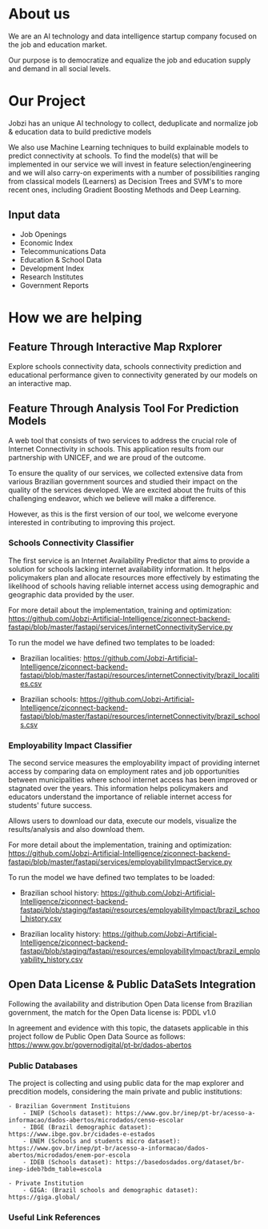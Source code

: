 # About us

We are an AI technology and data intelligence startup company focused on the job and education market.

Our purpose is to democratize and equalize the job and education supply and demand in all social levels.

# Our Project

Jobzi has an unique AI technology to collect, deduplicate and normalize job & education data to build predictive models

We also use Machine Learning techniques to build explainable models to predict connectivity at schools. To find the model(s) that will be implemented in our service we will invest in feature selection/engineering and we will also carry-on experiments with a number of possibilities ranging from classical models (Learners) as Decision Trees and SVM's to more recent ones, including Gradient Boosting Methods and Deep Learning.

## Input data

- Job Openings
- Economic Index
- Telecommunications Data
- Education & School Data
- Development Index
- Research Institutes
- Government Reports

# How we are helping

## Feature Through Interactive Map Rxplorer

Explore schools connectivity data, schools connectivity prediction and educational performance given to connectivity generated by our models on an interactive map.

## Feature Through Analysis Tool For Prediction Models

A web tool that consists of two services to address the crucial role of Internet Connectivity in schools. This application results from our partnership with UNICEF, and we are proud of the outcome.

To ensure the quality of our services, we collected extensive data from various Brazilian government sources and studied their impact on the quality of the services developed. We are excited about the fruits of this challenging endeavor, which we believe will make a difference.

However, as this is the first version of our tool, we welcome everyone interested in contributing to improving this project.

### Schools Connectivity Classifier

The first service is an Internet Availability Predictor that aims to provide a solution for schools lacking internet availability information. It helps policymakers plan and allocate resources more effectively by estimating the likelihood of schools having reliable internet access using demographic and geographic data provided by the user.

For more detail about the implementation, training and optimization: https://github.com/Jobzi-Artificial-Intelligence/ziconnect-backend-fastapi/blob/master/fastapi/services/internetConnectivityService.py

To run the model we have defined two templates to be loaded:

- Brazilian localities: https://github.com/Jobzi-Artificial-Intelligence/ziconnect-backend-fastapi/blob/master/fastapi/resources/internetConnectivity/brazil_localities.csv

- Brazilian schools: https://github.com/Jobzi-Artificial-Intelligence/ziconnect-backend-fastapi/blob/master/fastapi/resources/internetConnectivity/brazil_schools.csv


### Employability Impact Classifier

The second service measures the employability impact of providing internet access by comparing data on employment rates and job opportunities between municipalities where school internet access has been improved or stagnated over the years. This information helps policymakers and educators understand the importance of reliable internet access for students' future success.

Allows users to download our data, execute our models, visualize the results/analysis and also download them.

For more detail about the implementation, training and optimization: https://github.com/Jobzi-Artificial-Intelligence/ziconnect-backend-fastapi/blob/master/fastapi/services/employabilityImpactService.py


To run the model we have defined two templates to be loaded:

- Brazilian school history: https://github.com/Jobzi-Artificial-Intelligence/ziconnect-backend-fastapi/blob/staging/fastapi/resources/employabilityImpact/brazil_school_history.csv

- Brazilian locality history: https://github.com/Jobzi-Artificial-Intelligence/ziconnect-backend-fastapi/blob/staging/fastapi/resources/employabilityImpact/brazil_employability_history.csv


## Open Data License & Public DataSets Integration

Following the availability and distribution Open Data license from Brazilian government, the match for the Open Data license is: PDDL v1.0

In agreement and evidence with this topic, the datasets applicable in this project follow de Public Open Data Source as follows: https://www.gov.br/governodigital/pt-br/dados-abertos


### Public Databases

The project is collecting and using public data for the map explorer and precdition models, considering the main private and public institutions:

    - Brazilian Government Instituions
        - INEP (Schools dataset): https://www.gov.br/inep/pt-br/acesso-a-informacao/dados-abertos/microdados/censo-escolar
        - IBGE (Brazil demographic dataset): https://www.ibge.gov.br/cidades-e-estados 
        - ENEM (Schools and students micro dataset): https://www.gov.br/inep/pt-br/acesso-a-informacao/dados-abertos/microdados/enem-por-escola 
        - IDEB (Schools dataset): https://basedosdados.org/dataset/br-inep-ideb?bdm_table=escola

    - Private Institution
        - GIGA: (Brazil schools and demographic dataset): https://giga.global/

### Useful Link References

[1]:https://www.ibge.gov.br/
[2]:https://www.ibge.gov.br/estatisticas/economicas/comercio/9016-estatisticas-do-cadastro-central-de-empresas.html?=&t=resultados
[3]:https://www.gov.br/inep/pt-br/areas-de-atuacao/avaliacao-e-exames-educacionais/saeb
[4]:https://basedosdados.org/dataset/br-inep-ideb?bdm_table=escola
[5]:https://www.gov.br/inep/pt-br/acesso-a-informacao/dados-abertos/microdados/enem-por-escola
[6]:https://www.gov.br/inep/pt-br/acesso-a-informacao/dados-abertos/microdados/censo-escolar
[7]:https://www.ibge.gov.br/cidades-e-estados





